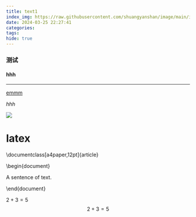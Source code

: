 ```yaml
---
title: text1
index_img: https://raw.githubusercontent.com/shuangyanshan/image/main/img/freecompress-%E3%80%8A-%E6%B0%B4-%E6%BC%AB-%E9%87%91-%E5%B1%B1-%E3%80%8B_100285573.jpeg 
date: 2024-03-25 22:27:41
categories:
tags:
hide: true
---
```


### 测试

#### hhh

<!-- more -->

---

<u>emmm</u>

_hhh_

![](https://raw.githubusercontent.com/shuangyanshan/image/main/img/942016582!figure_large.jpg)


# latex

\documentclass[a4paper,12pt]{article}

\begin{document}

A sentence of text.

\end{document}

$2+3 =5$
$$2+3 = 5$$
